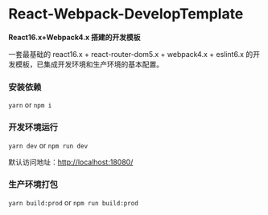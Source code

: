 # React-Webpack-DevelopTemplate

**React16.x+Webpack4.x 搭建的开发模板**

一套最基础的 react16.x + react-router-dom5.x + webpack4.x + eslint6.x 的开发模板，已集成开发环境和生产环境的基本配置。

### 安装依赖

`yarn` or `npm i`

### 开发环境运行

`yarn dev` or `npm run dev`

默认访问地址：<http://localhost:18080/>

### 生产环境打包

`yarn build:prod` or `npm run build:prod`